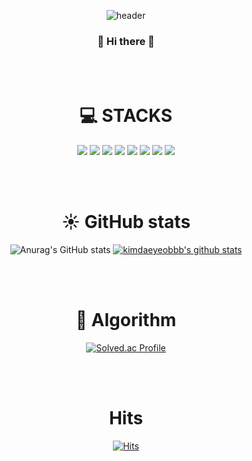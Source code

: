 <div align = center>

  ![header](https://capsule-render.vercel.app/api?type=waving&color=B897FF&height=300&section=header&text=Just%20Keep%20Going&fontSize=90)

  ### 👋 Hi there 👋
  <br><br>
  
  
  
  <div align=center><h1>💻 STACKS</h1></div>

  <img src="https://img.shields.io/badge/python-3776AB?style=for-the-badge&logo=python&logoColor=white"> 
  <img src="https://img.shields.io/badge/java-007396?style=for-the-badge&logo=java&logoColor=white"> 
  <img src="https://img.shields.io/badge/html5-E34F26?style=for-the-badge&logo=html5&logoColor=white"> 
  <img src="https://img.shields.io/badge/css3-1572B6?style=for-the-badge&logo=css3&logoColor=white"> 
  <img src="https://img.shields.io/badge/javascript-F7DF1E?style=for-the-badge&logo=javascript&logoColor=black"> 
  <img src="https://img.shields.io/badge/github-181717?style=for-the-badge&logo=github&logoColor=white">
  <img src="https://img.shields.io/badge/git-F05032?style=for-the-badge&logo=git&logoColor=white">
  <img src="https://img.shields.io/badge/GitKraken-179287?style=for-the-badge&logo=GitKraken&logoColor=white">

  <br>
</div>

 <br><br>




<div align=center><h1>☀️ GitHub stats</h1>

 ![Anurag's GitHub stats](https://github-readme-stats.vercel.app/api?username=kimdaeyeobbb&&show_icons=true&theme=buefy)
[![kimdaeyeobbb's github stats](https://github-readme-stats.vercel.app/api/top-langs/?username=kimdaeyeobbb&show_icons=true&hide_border=true&title_color=004386&icon_color=004386&layout=compact)](https://github.com/kimdaeyeobbb)

</div>
  
<br><br>
 
 
 
 
 
 
<div align=center><h1>🔀 Algorithm</h1>

[![Solved.ac Profile](http://mazassumnida.wtf/api/v2/generate_badge?boj=kimdyk1)](https://solved.ac/이름/)
  

</div>


<br><br>






<div align=center><h1>Hits</h1>

  [![Hits](https://hits.seeyoufarm.com/api/count/incr/badge.svg?url=https%3A%2F%2Fgithub.com%2Fkimdaeyeobbb%2Fhit-counter&count_bg=%233E9DFF&title_bg=%2379BDFF&icon=&icon_color=%23EB1A1A&title=hits&edge_flat=true)](https://hits.seeyoufarm.com)

</div>









<!--
**kimdaeyeobbb/kimdaeyeobbb** is a ✨ _special_ ✨ repository because its `README.md` (this file) appears on your GitHub profile.

Here are some ideas to get you started:

- 🔭 I’m currently working on ...
- 🌱 I’m currently learning ...
- 👯 I’m looking to collaborate on ...
- 🤔 I’m looking for help with ...
- 💬 Ask me about ...
- 📫 How to reach me: ...
- 😄 Pronouns: ...
- ⚡ Fun fact: ...
-->
